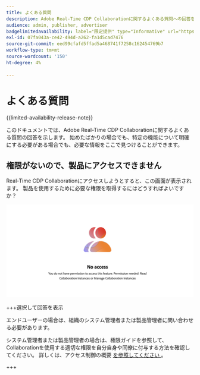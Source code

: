 ```yaml
---
title: よくある質問
description: Adobe Real-Time CDP Collaborationに関するよくある質問への回答を示します
audience: admin, publisher, advertiser
badgelimitedavailability: label="限定提供" type="Informative" url="https://helpx.adobe.com/jp/legal/product-descriptions/real-time-customer-data-platform-collaboration.html newtab=true"
exl-id: 07fa043a-ce42-494d-a262-fa1d5cad7476
source-git-commit: eed99cfafd5ffad5a468741f7258c162454769b7
workflow-type: tm+mt
source-wordcount: '150'
ht-degree: 4%

---
```


# よくある質問

{{limited-availability-release-note}}

このドキュメントでは、Adobe Real-Time CDP Collaborationに関するよくある質問の回答を示します。 始めたばかりの場合でも、特定の機能について明確にする必要がある場合でも、必要な情報をここで見つけることができます。

## 権限がないので、製品にアクセスできません

Real-Time CDP Collaborationにアクセスしようとすると、この画面が表示されます。 製品を使用するために必要な権限を取得するにはどうすればよいですか？

![Real-Time CDP Collaborationへのアクセス時に権限を使用できない画面 ](/help/assets/reference/common-questions/permissions-missing-screen.png)

+++選択して回答を表示

エンドユーザーの場合は、組織のシステム管理者または製品管理者に問い合わせる必要があります。

システム管理者または製品管理者の場合は、権限ガイドを参照して、Collaborationを使用する適切な権限を自分自身や同僚に付与する方法を確認してください。 詳しくは、アクセス制御の概要 [ を参照してください ](/help/guide/permissions/overview.md)。

+++
